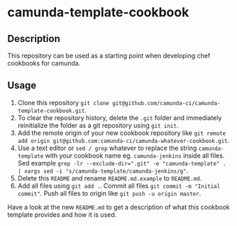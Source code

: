 # camunda-template-cookbook


## Description

This repository can be used as a starting point when developing chef cookbooks for camunda.


## Usage

1. Clone this repository `git clone git@github.com/camunda-ci/camunda-template-cookbook.git`.
2. To clear the repository history, delete the `.git` folder and immediately reinitialize the folder as a git repository using `git init`.
3. Add the remote origin of your new cookbook repository like `git remote add origin git@github.com:camunda-ci/camunda-whatever-cookbook.git`.
4. Use a text editor or `sed / grep` whatever to replace the string `camunda-template` with your cookbook name eg. `camunda-jenkins` inside all files.
   Sed example `grep -lr --exclude-dir=".git" -e "camunda-template" . | xargs sed -i "s/camunda-template/camunda-jenkins/g"`.
5. Delete this `README` and rename `README.md.example` to `README.md`.
6. Add all files using `git add .`. Commit all files `git commit -m "Initial commit"`. Push all files to origin like `git push -u origin master`.

Have a look at the new `README.md` to get a description of what this cookbook template provides and how it is used.